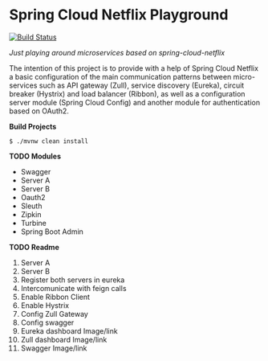 # Spring Cloud Netflix Playground

[![Build Status](https://travis-ci.org/fpjunqueira/spring-cloud-netflix-playground.svg?branch=master)](https://travis-ci.org/fpjunqueira/spring-cloud-netflix-playground)

_Just playing around microservices based on spring-cloud-netflix_

The intention of this project is to provide with a help of Spring Cloud Netflix a basic configuration of the main communication patterns between micro-services such as API gateway (Zull), service discovery (Eureka), circuit breaker (Hystrix) and load balancer (Ribbon), as well as a configuration server module (Spring Cloud Config) and another module for authentication based on OAuth2.

**Build Projects**

`$ ./mvnw clean install
`

**TODO Modules**

- Swagger
- Server A
- Server B
- Oauth2 
- Sleuth
- Zipkin
- Turbine
- Spring Boot Admin

**TODO Readme**

1. Server A
2. Server B
3. Register both servers in eureka
4. Intercomunicate with feign calls
5. Enable Ribbon Client
6. Enable Hystrix
7. Config Zull Gateway
8. Config swagger
9. Eureka dashboard Image/link
10. Zull dashboard Image/link
11. Swagger Image/link